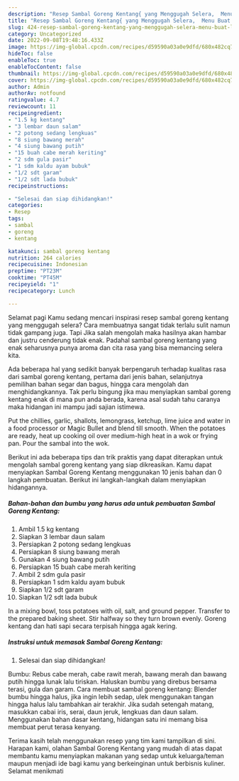 ```yaml
---
description: "Resep Sambal Goreng Kentang{ yang Menggugah Selera,  Menu Buat lebaran"
title: "Resep Sambal Goreng Kentang{ yang Menggugah Selera,  Menu Buat lebaran"
slug: 424-resep-sambal-goreng-kentang-yang-menggugah-selera-menu-buat-lebaran
category: Uncategorized
date: 2022-09-08T19:48:16.433Z
image: https://img-global.cpcdn.com/recipes/d59590a03a0e9dfd/680x482cq70/sambal-goreng-kentang-foto-resep-utama.jpg
hideToc: false
enableToc: true
enableTocContent: false
thumbnail: https://img-global.cpcdn.com/recipes/d59590a03a0e9dfd/680x482cq70/sambal-goreng-kentang-foto-resep-utama.jpg
cover: https://img-global.cpcdn.com/recipes/d59590a03a0e9dfd/680x482cq70/sambal-goreng-kentang-foto-resep-utama.jpg
author: Admin
authorAv: notfound
ratingvalue: 4.7
reviewcount: 11
recipeingredient:
- "1.5 kg kentang"
- "3 lembar daun salam"
- "2 potong sedang lengkuas"
- "8 siung bawang merah"
- "4 siung bawang putih"
- "15 buah cabe merah keriting"
- "2 sdm gula pasir"
- "1 sdm kaldu ayam bubuk"
- "1/2 sdt garam"
- "1/2 sdt lada bubuk"
recipeinstructions:

- "Selesai dan siap dihidangkan!"
categories:
- Resep
tags:
- sambal
- goreng
- kentang

katakunci: sambal goreng kentang 
nutrition: 264 calories
recipecuisine: Indonesian
preptime: "PT23M"
cooktime: "PT45M"
recipeyield: "1"
recipecategory: Lunch

---
```



Selamat pagi Kamu sedang mencari inspirasi resep sambal goreng kentang yang menggugah selera? Cara membuatnya sangat tidak terlalu sulit namun tidak gampang juga. Tapi Jika salah mengolah maka hasilnya akan hambar dan justru cenderung tidak enak. Padahal sambal goreng kentang yang enak seharusnya punya aroma dan cita rasa yang bisa memancing selera kita.


Ada beberapa hal yang sedikit banyak berpengaruh terhadap kualitas rasa dari sambal goreng kentang, pertama dari jenis bahan, selanjutnya pemilihan bahan segar dan bagus, hingga cara mengolah dan menghidangkannya. Tak perlu bingung jika mau menyiapkan sambal goreng kentang enak di mana pun anda berada, karena asal sudah tahu caranya maka hidangan ini mampu jadi sajian istimewa.

Put the chillies, garlic, shallots, lemongrass, ketchup, lime juice and water in a food processor or Magic Bullet and blend till smooth. When the potatoes are ready, heat up cooking oil over medium-high heat in a wok or frying pan. Pour the sambal into the wok.


Berikut ini ada beberapa tips dan trik praktis yang dapat diterapkan untuk mengolah sambal goreng kentang yang siap dikreasikan. Kamu dapat menyiapkan Sambal Goreng Kentang menggunakan 10 jenis bahan dan 0 langkah pembuatan. Berikut ini langkah-langkah dalam menyiapkan hidangannya.

<!--inarticleads1-->

##### Bahan-bahan dan bumbu yang harus ada untuk pembuatan Sambal Goreng Kentang:

1. Ambil 1.5 kg kentang
1. Siapkan 3 lembar daun salam
1. Persiapkan 2 potong sedang lengkuas
1. Persiapkan 8 siung bawang merah
1. Gunakan 4 siung bawang putih
1. Persiapkan 15 buah cabe merah keriting
1. Ambil 2 sdm gula pasir
1. Persiapkan 1 sdm kaldu ayam bubuk
1. Siapkan 1/2 sdt garam
1. Siapkan 1/2 sdt lada bubuk


In a mixing bowl, toss potatoes with oil, salt, and ground pepper. Transfer to the prepared baking sheet. Stir halfway so they turn brown evenly. Goreng kentang dan hati sapi secara terpisah hingga agak kering. 

<!--inarticleads2-->

##### Instruksi untuk memasak Sambal Goreng Kentang:


1. Selesai dan siap dihidangkan!

Bumbu: Rebus cabe merah, cabe rawit merah, bawang merah dan bawang putih hingga lunak lalu tiriskan. Haluskan bumbu yang direbus bersama terasi, gula dan garam. Cara membuat sambal goreng kentang: Blender bumbu hingga halus, jika ingin lebih sedap, ulek menggunakan tangan hingga halus lalu tambahkan air terakhir. Jika sudah setengah matang, masukkan cabai iris, serai, daun jeruk, lengkuas dan daun salam. Menggunakan bahan dasar kentang, hidangan satu ini memang bisa membuat perut terasa kenyang. 

Terima kasih telah menggunakan resep yang tim kami tampilkan di sini. Harapan kami, olahan Sambal Goreng Kentang yang mudah di atas dapat membantu kamu menyiapkan makanan yang sedap untuk keluarga/teman maupun menjadi ide bagi kamu yang berkeinginan untuk berbisnis kuliner. Selamat menikmati
